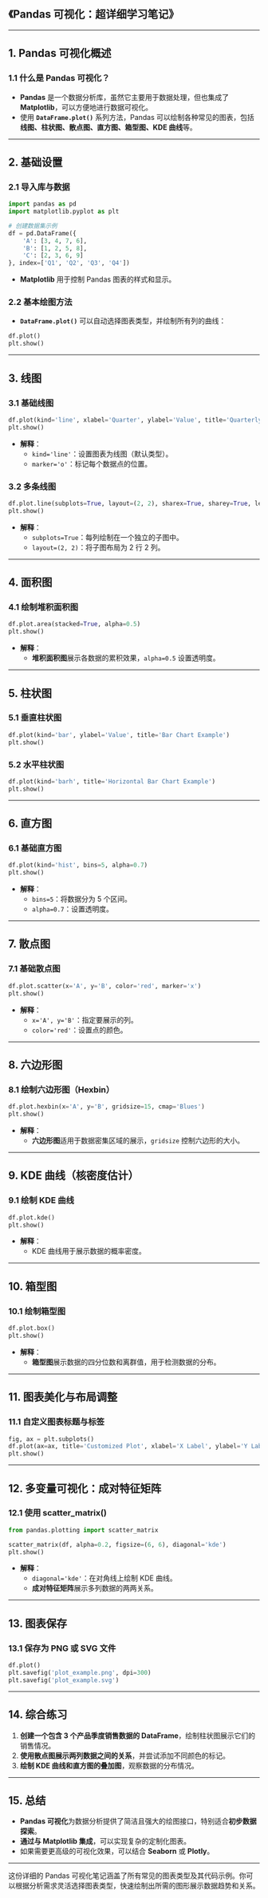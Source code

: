 ## **《Pandas 可视化：超详细学习笔记》**

---

## **1. Pandas 可视化概述**

### **1.1 什么是 Pandas 可视化？**
- **Pandas** 是一个数据分析库，虽然它主要用于数据处理，但也集成了**Matplotlib**，可以方便地进行数据可视化。
- 使用 **`DataFrame.plot()`** 系列方法，Pandas 可以绘制各种常见的图表，包括**线图、柱状图、散点图、直方图、箱型图、KDE 曲线**等。

---

## **2. 基础设置**

### **2.1 导入库与数据**
```python
import pandas as pd
import matplotlib.pyplot as plt

# 创建数据集示例
df = pd.DataFrame({
    'A': [3, 4, 7, 6],
    'B': [1, 2, 5, 8],
    'C': [2, 3, 6, 9]
}, index=['Q1', 'Q2', 'Q3', 'Q4'])
```

- **Matplotlib** 用于控制 Pandas 图表的样式和显示。

### **2.2 基本绘图方法**
- **`DataFrame.plot()`** 可以自动选择图表类型，并绘制所有列的曲线：
```python
df.plot()
plt.show()
```

---

## **3. 线图**

### **3.1 基础线图**
```python
df.plot(kind='line', xlabel='Quarter', ylabel='Value', title='Quarterly Data', marker='o')
plt.show()
```

- **解释**：
  - `kind='line'`：设置图表为线图（默认类型）。
  - `marker='o'`：标记每个数据点的位置。

### **3.2 多条线图**
```python
df.plot.line(subplots=True, layout=(2, 2), sharex=True, sharey=True, legend=True)
plt.show()
```
- **解释**：
  - `subplots=True`：每列绘制在一个独立的子图中。
  - `layout=(2, 2)`：将子图布局为 2 行 2 列。

---

## **4. 面积图**

### **4.1 绘制堆积面积图**
```python
df.plot.area(stacked=True, alpha=0.5)
plt.show()
```

- **解释**：
  - **堆积面积图**展示各数据的累积效果，`alpha=0.5` 设置透明度。

---

## **5. 柱状图**

### **5.1 垂直柱状图**
```python
df.plot(kind='bar', ylabel='Value', title='Bar Chart Example')
plt.show()
```

### **5.2 水平柱状图**
```python
df.plot(kind='barh', title='Horizontal Bar Chart Example')
plt.show()
```

---

## **6. 直方图**

### **6.1 基础直方图**
```python
df.plot(kind='hist', bins=5, alpha=0.7)
plt.show()
```
- **解释**：
  - `bins=5`：将数据分为 5 个区间。
  - `alpha=0.7`：设置透明度。

---

## **7. 散点图**

### **7.1 基础散点图**
```python
df.plot.scatter(x='A', y='B', color='red', marker='x')
plt.show()
```

- **解释**：
  - `x='A', y='B'`：指定要展示的列。
  - `color='red'`：设置点的颜色。

---

## **8. 六边形图**

### **8.1 绘制六边形图（Hexbin）**
```python
df.plot.hexbin(x='A', y='B', gridsize=15, cmap='Blues')
plt.show()
```
- **解释**：
  - **六边形图**适用于数据密集区域的展示，`gridsize` 控制六边形的大小。

---

## **9. KDE 曲线（核密度估计）**

### **9.1 绘制 KDE 曲线**
```python
df.plot.kde()
plt.show()
```
- **解释**：
  - KDE 曲线用于展示数据的概率密度。

---

## **10. 箱型图**

### **10.1 绘制箱型图**
```python
df.plot.box()
plt.show()
```

- **解释**：
  - **箱型图**展示数据的四分位数和离群值，用于检测数据的分布。

---

## **11. 图表美化与布局调整**

### **11.1 自定义图表标题与标签**
```python
fig, ax = plt.subplots()
df.plot(ax=ax, title='Customized Plot', xlabel='X Label', ylabel='Y Label')
plt.show()
```

---

## **12. 多变量可视化：成对特征矩阵**

### **12.1 使用 scatter_matrix()**
```python
from pandas.plotting import scatter_matrix

scatter_matrix(df, alpha=0.2, figsize=(6, 6), diagonal='kde')
plt.show()
```
- **解释**：
  - `diagonal='kde'`：在对角线上绘制 KDE 曲线。
  - **成对特征矩阵**展示多列数据的两两关系。

---

## **13. 图表保存**

### **13.1 保存为 PNG 或 SVG 文件**
```python
df.plot()
plt.savefig('plot_example.png', dpi=300)
plt.savefig('plot_example.svg')
```

---

## **14. 综合练习**

1. **创建一个包含 3 个产品季度销售数据的 DataFrame**，绘制柱状图展示它们的销售情况。
2. **使用散点图展示两列数据之间的关系**，并尝试添加不同颜色的标记。
3. **绘制 KDE 曲线和直方图的叠加图**，观察数据的分布情况。

---

## **15. 总结**

- **Pandas 可视化**为数据分析提供了简洁且强大的绘图接口，特别适合**初步数据探索**。
- **通过与 Matplotlib 集成**，可以实现复杂的定制化图表。
- 如果需要更高级的可视化效果，可以结合 **Seaborn** 或 **Plotly**。

---

这份详细的 Pandas 可视化笔记涵盖了所有常见的图表类型及其代码示例。你可以根据分析需求灵活选择图表类型，快速绘制出所需的图形展示数据趋势和关系。